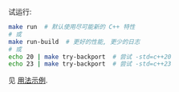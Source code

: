 试运行:

```bash
make run  # 默认使用尽可能新的 C++ 特性
# 或
make run-build  # 更好的性能, 更少的日志
# 或
echo 20 | make try-backport  # 尝试 -std=c++20
echo 23 | make try-backport  # 尝试 -std=c++23
```

见 [用法示例](./include/tester.hpp).
